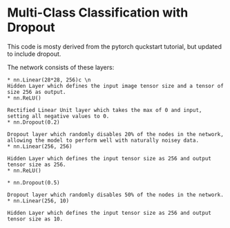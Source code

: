 # Multi-Class Classification with Dropout #

This code is mosty derived from the pytorch quckstart tutorial, but updated to include dropout.

The network consists of these layers:

    * nn.Linear(28*28, 256)c \n
    Hidden Layer which defines the input image tensor size and a tensor of size 256 as output.
    * nn.ReLU()

    Rectified Linear Unit layer which takes the max of 0 and input, setting all negative values to 0.
    * nn.Dropout(0.2)

    Dropout layer which randomly disables 20% of the nodes in the network, allowing the model to perform well with naturally noisey data.
    * nn.Linear(256, 256)

    Hidden Layer which defines the input tensor size as 256 and output tensor size as 256.
    * nn.ReLU()

    * nn.Dropout(0.5)

    Dropout layer which randomly disables 50% of the nodes in the network.
    * nn.Linear(256, 10)

    Hidden Layer which defines the input tensor size as 256 and output tensor size as 10.


